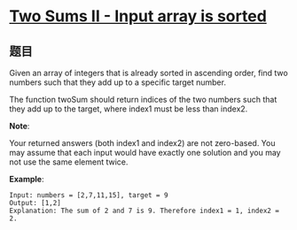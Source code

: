 # [Two Sums II - Input array is sorted](https://leetcode-cn.com/problems/two-sum-ii-input-array-is-sorted/)

## 题目
Given an array of integers that is already sorted in ascending order, find two numbers such that they add up to a specific target number.

The function twoSum should return indices of the two numbers such that they add up to the target, where index1 must be less than index2.

**Note**:

Your returned answers (both index1 and index2) are not zero-based.
You may assume that each input would have exactly one solution and you may not use the same element twice.

**Example**:
```
Input: numbers = [2,7,11,15], target = 9
Output: [1,2]
Explanation: The sum of 2 and 7 is 9. Therefore index1 = 1, index2 = 2.
```